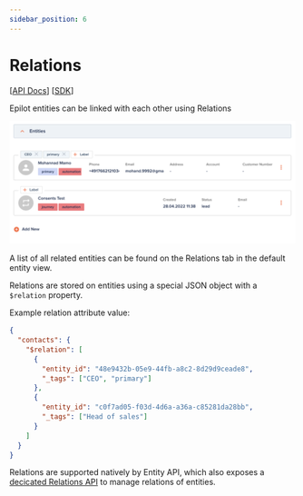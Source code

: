 ```yaml
---
sidebar_position: 6
---
```


# Relations

[[API Docs](/api/entity/#tag/Relations)]
[[SDK](https://www.npmjs.com/package/@epilot/entity-client)]

Epilot entities can be linked with each other using Relations

![Relation Attribute Example](../../static/img/entity-relation.png)

A list of all related entities can be found on the Relations tab in the default entity view.

Relations are stored on entities using a special JSON object with a `$relation` property.

Example relation attribute value:

```json
{
  "contacts": {
    "$relation": [
      {
        "entity_id": "48e9432b-05e9-44fb-a8c2-8d29d9ceade8",
        "_tags": ["CEO", "primary"]
      },
      {
        "entity_id": "c0f7ad05-f03d-4d6a-a36a-c85281da28bb",
        "_tags": ["Head of sales"]
      }
    ]
  }
}
```

Relations are supported natively by Entity API, which also exposes a [decicated Relations API](/api/entity/#tag/Relations) to manage relations of entities.
